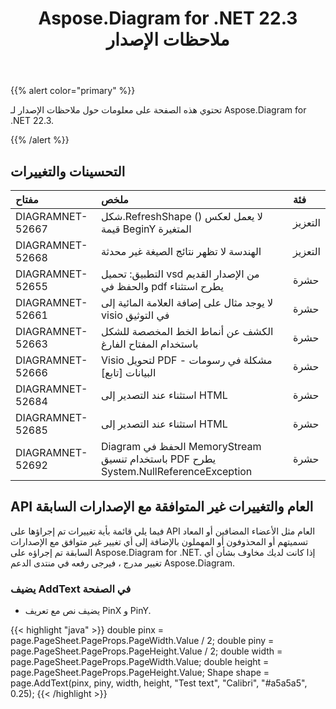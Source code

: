 ﻿---
title: Aspose.Diagram for .NET 22.3 ملاحظات الإصدار
type: docs
weight: 25
url: /ar/net/aspose-diagram-for-net-22-3-release-notes/
---
{{% alert color="primary" %}} 

تحتوي هذه الصفحة على معلومات حول ملاحظات الإصدار لـ Aspose.Diagram for .NET 22.3.

{{% /alert %}} 
## **التحسينات والتغييرات**

|**مفتاح**|**ملخص**|**فئة**|
|:- |:- |:- |
|DIAGRAMNET-52667|شكل.RefreshShape () لا يعمل لعكس قيمة BeginY المتغيرة|التعزيز|
|DIAGRAMNET-52668|الهندسة لا تظهر نتائج الصيغة غير محدثة|التعزيز|
|DIAGRAMNET-52655|التطبيق: تحميل vsd من الإصدار القديم والحفظ في pdf يطرح استثناء|حشرة|
|DIAGRAMNET-52661|لا يوجد مثال على إضافة العلامة المائية إلى visio في التوثيق|حشرة|
|DIAGRAMNET-52663|الكشف عن أنماط الخط المخصصة للشكل باستخدام المفتاح الفارغ|حشرة|
|DIAGRAMNET-52666|Visio لتحويل PDF - مشكلة في رسومات البيانات [تابع]|حشرة|
|DIAGRAMNET-52684|استثناء عند التصدير إلى HTML|حشرة|
|DIAGRAMNET-52685|استثناء عند التصدير إلى HTML|حشرة|
|DIAGRAMNET-52692|Diagram الحفظ في MemoryStream باستخدام تنسيق PDF يطرح System.NullReferenceException|حشرة|

## **API العام والتغييرات غير المتوافقة مع الإصدارات السابقة**
فيما يلي قائمة بأية تغييرات تم إجراؤها على API العام مثل الأعضاء المضافين أو المعاد تسميتهم أو المحذوفون أو المهملون بالإضافة إلى أي تغيير غير متوافق مع الإصدارات السابقة تم إجراؤه على Aspose.Diagram for .NET. إذا كانت لديك مخاوف بشأن أي تغيير مدرج ، فيرجى رفعه في منتدى الدعم Aspose.Diagram.

### **يضيف AddText في الصفحة**
- يضيف نص مع تعريف PinX و PinY.

{{< highlight "java" >}}
double pinx = page.PageSheet.PageProps.PageWidth.Value / 2;
double piny = page.PageSheet.PageProps.PageHeight.Value / 2;
double width = page.PageSheet.PageProps.PageWidth.Value;
double height = page.PageSheet.PageProps.PageHeight.Value;
Shape shape = page.AddText(pinx, piny, width, height, "Test text", "Calibri", "#a5a5a5", 0.25);
{{< /highlight >}}

